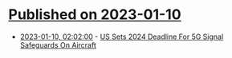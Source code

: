 # [Published on 2023-01-10](index.md)

* [2023-01-10, 02:02:00](https://tech.slashdot.org/story/23/01/09/2147214/us-sets-2024-deadline-for-5g-signal-safeguards-on-aircraft?utm_source=rss1.0mainlinkanon&utm_medium=feed) - [US Sets 2024 Deadline For 5G Signal Safeguards On Aircraft](https://tech.slashdot.org/story/23/01/09/2147214/us-sets-2024-deadline-for-5g-signal-safeguards-on-aircraft?utm_source=rss1.0mainlinkanon&utm_medium=feed)
